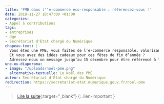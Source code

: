 ```yaml
---
title: 'PME dans l''e-commerce éco-responsable : référencez-vous !'
date: 2018-11-27 10:47:00 +01:00
categories:
- Appel à contributions
tags:
- entreprises
- dge
- Secrétariat d'État chargé du Numérique
chapeau-text: |-
  Vous êtes une PME, vous faites de l’e-commerce responsable, valorisant les circuits courts ou l’éco-conception.
  Et vous avez des idées cadeaux pour ces fêtes de fin d’année ?
  Adressez-nous un message jusqu’au 15 décembre pour être référencé à lenoeldespme.dge@finances.gouv.fr
une-ou-diaporama:
- image: "/uploads/noel-pme.png"
  alternative-textuelle: Le Noël des PME
auteur: Secrétariat d'État chargé du Numérique
redirection: https://secretariat-etat.numerique.gouv.fr/noel-pme
---
```


>[Lire la suite](https://secretariat-etat.numerique.gouv.fr/noel-pme){:target="_blank"}
{: .lien-important }
